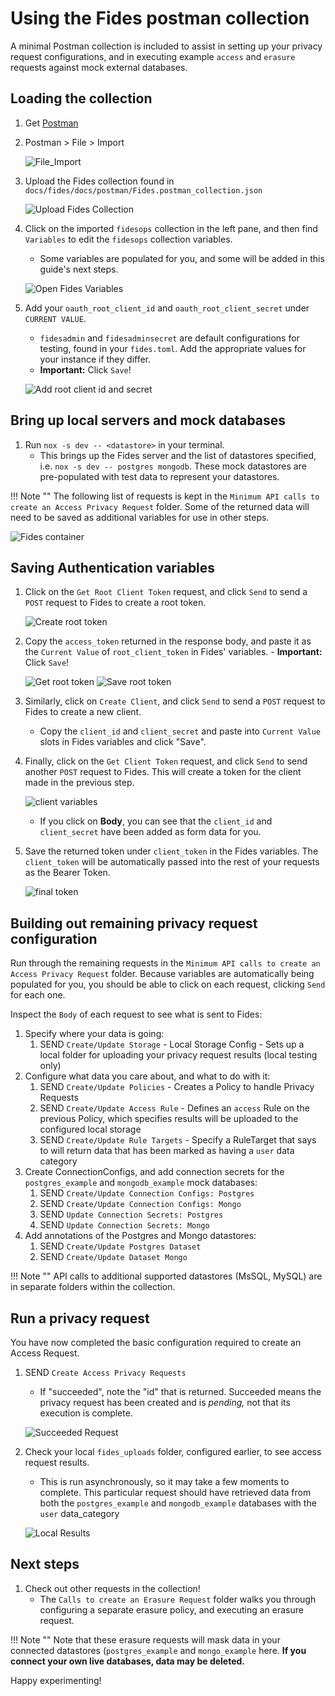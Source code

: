 # Using the Fides postman collection

A minimal Postman collection is included to assist in setting up your privacy request configurations, and in executing example `access` and `erasure` requests against mock external databases.

## Loading the collection
1. Get [Postman](https://www.postman.com/)
2. Postman > File > Import

      ![File_Import](../../img/postman_images/import_collection.png)

3. Upload the Fides collection found in `docs/fides/docs/postman/Fides.postman_collection.json`

      ![Upload Fides Collection](../../img/postman_images/upload_files.png)

4. Click on the imported `fidesops` collection in the left pane, and then find `Variables` to edit the `fidesops` collection variables.
      - Some variables are populated for you, and some will be added in this guide's next steps.

      ![Open Fides Variables](../../img/postman_images/open_fidesops_variables.png)

5. Add your `oauth_root_client_id` and `oauth_root_client_secret` under `CURRENT VALUE`.  
      - `fidesadmin` and `fidesadminsecret` are default configurations for testing, found in your `fides.toml`. Add the appropriate values for your instance if they differ.
      - **Important:** Click `Save`!

      ![Add root client id and secret](../../img/postman_images/add_root_client_id_and_secret.png)

## Bring up local servers and mock databases
1. Run `nox -s dev -- <datastore>` in your terminal. 
      - This brings up the Fides server and the list of datastores specified, i.e. `nox -s dev -- postgres mongodb`. These mock datastores are pre-populated with test data to represent your datastores.
  
!!! Note ""
      The following list of requests is kept in the `Minimum API calls to create an Access Privacy Request` folder. Some of the returned data will need to be saved as additional variables for use in other steps.
    
   ![Fides container](../../img/postman_images/fidesops_container.png)

## Saving Authentication variables
1. Click on the `Get Root Client Token` request, and click `Send` to send a `POST` request to Fides to create a root token.

      ![Create root token](../../img/postman_images/create_root_client_token.png)

2. Copy the `access_token` returned in the response body, and paste it as the `Current Value` of `root_client_token` in Fides' variables.
       - **Important:** Click `Save`!

      ![Get root token](../../img/postman_images/root_token_response.png)
      ![Save root token](../../img/postman_images/save_root_client_token.png)

3. Similarly, click on `Create Client`, and click `Send` to send a `POST` request to Fides to create a new client.
      - Copy the `client_id` and `client_secret` and paste into `Current Value` slots in Fides variables and click "Save".
  
4. Finally, click on the `Get Client Token` request, and click `Send` to send another `POST` request to Fides. This will create a token for the client made in the previous step.

      ![client variables](../../img/postman_images/client_form_data.png)

      - If you click on **Body**, you can see that the `client_id` and `client_secret` have been added as form data for you.


5. Save the returned token under `client_token` in the Fides variables.  The `client_token` will be automatically passed into the rest of your requests as the Bearer Token.

      ![final token](../../img/postman_images/final_token.png)


## Building out remaining privacy request configuration
Run through the remaining requests in the `Minimum API calls to create an Access Privacy Request` folder. Because variables are automatically being populated for you, you should be able to click on each request, clicking `Send` for each one.

Inspect the `Body` of each request to see what is sent to Fides:

1. Specify where your data is going:
      1. SEND `Create/Update Storage` - Local Storage Config - Sets up a local folder for uploading your privacy request results (local testing only)
2. Configure what data you care about, and what to do with it:
      1. SEND `Create/Update Policies` - Creates a Policy to handle Privacy Requests
      2. SEND `Create/Update Access Rule` - Defines an `access` Rule on the previous Policy, which specifies results will be uploaded to the configured local storage
      3. SEND `Create/Update Rule Targets` - Specify a RuleTarget that says to will return data that has been marked as having a `user` data category
3. Create ConnectionConfigs, and add connection secrets for the `postgres_example` and `mongodb_example` mock databases:
      1. SEND `Create/Update Connection Configs: Postgres`
      2. SEND `Create/Update Connection Configs: Mongo`
      3. SEND `Update Connection Secrets: Postgres`
      4. SEND `Update Connection Secrets: Mongo`
4. Add annotations of the Postgres and Mongo datastores:
      1. SEND `Create/Update Postgres Dataset`
      2. SEND `Create/Update Dataset Mongo`

!!! Note ""
      API calls to additional supported datastores (MsSQL, MySQL) are in separate folders within the collection. 

## Run a privacy request
You have now completed the basic configuration required to create an Access Request.

1. SEND `Create Access Privacy Requests`
      - If "succeeded", note the "id" that is returned. Succeeded means the privacy request has been created and is *pending,* not that its execution is complete.

      ![Succeeded Request](../../img/postman_images/succeeded_privacy_request.png)

2. Check your local `fides_uploads` folder, configured earlier, to see access request results.
      - This is run asynchronously, so it may take a few moments to complete.  This particular request should have retrieved data from both the `postgres_example` and `mongodb_example` databases with the `user` data_category

      ![Local Results](../../img/postman_images/local_results.png)



## Next steps
1.  Check out other requests in the collection!
      - The `Calls to create an Erasure Request` folder walks you through configuring a separate erasure policy, and executing an erasure request.

!!! Note ""
      Note that these erasure requests will mask data in your connected datastores (`postgres_example` and `mongo_example` here. **If you connect your own live databases, data may be deleted.**

Happy experimenting!
